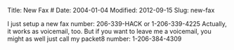 Title: New Fax #
Date: 2004-01-04
Modified: 2012-09-15
Slug: new-fax

I just setup a new fax number:
206-339-HACK or 1-206-339-4225
Actually, it works as voicemail, too. But if you want to leave me a voicemail, you might as well just call my packet8 number: 1-206-384-4309
